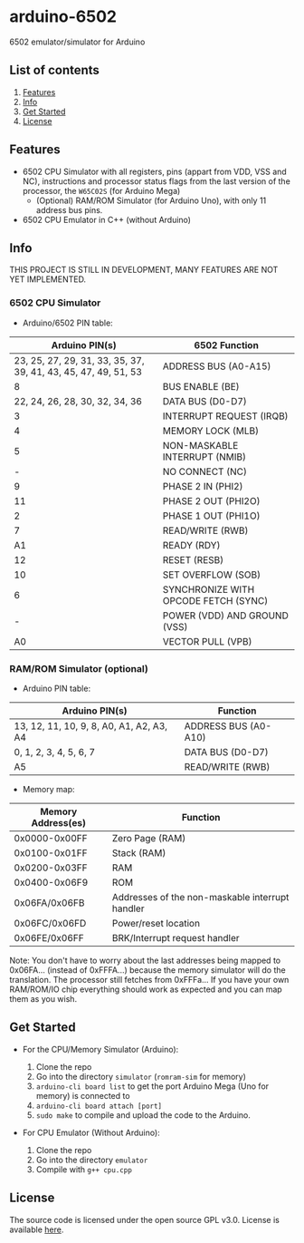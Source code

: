 # arduino-6502

6502 emulator/simulator for Arduino

## List of contents

1. [Features](#Features)
1. [Info](#Info)
3. [Get Started](#Get-Started)
4. [License](#License)

## Features

- 6502 CPU Simulator with all registers, pins (appart from VDD, VSS and NC), instructions and processor status flags from the last version of the processor, the `W65C02S` (for Arduino Mega)
  - (Optional) RAM/ROM Simulator (for Arduino Uno), with only 11 address bus pins.
- 6502 CPU Emulator in C++ (without Arduino)

## Info

THIS PROJECT IS STILL IN DEVELOPMENT, MANY FEATURES ARE NOT YET IMPLEMENTED.

### 6502 CPU Simulator

- Arduino/6502 PIN table:

| Arduino PIN(s)                                                 | 6502 Function                        |
|----------------------------------------------------------------|--------------------------------------|
| 23, 25, 27, 29, 31, 33, 35, 37, 39, 41, 43, 45, 47, 49, 51, 53 | ADDRESS BUS (A0-A15)                 |
| 8                                                              | BUS ENABLE (BE)                      |
| 22, 24, 26, 28, 30, 32, 34, 36                                 | DATA BUS (D0-D7)                     |
| 3                                                              | INTERRUPT REQUEST (IRQB)             |
| 4                                                              | MEMORY LOCK (MLB)                    |
| 5                                                              | NON-MASKABLE INTERRUPT (NMIB)        |
| -                                                              | NO CONNECT (NC)                      |
| 9                                                              | PHASE 2 IN (PHI2)                    |
| 11                                                             | PHASE 2 OUT (PHI2O)                  |
| 2                                                              | PHASE 1 OUT (PHI1O)                  |
| 7                                                              | READ/WRITE (RWB)                     |
| A1                                                             | READY (RDY)                          |
| 12                                                             | RESET (RESB)                         |
| 10                                                             | SET OVERFLOW (SOB)                   |
| 6                                                              | SYNCHRONIZE WITH OPCODE FETCH (SYNC) |
| -                                                              | POWER (VDD) AND GROUND (VSS)         |
| A0                                                             | VECTOR PULL (VPB)                    |

### RAM/ROM Simulator (optional)

- Arduino PIN table:

| Arduino PIN(s)                           | Function             |
|------------------------------------------|----------------------|
| 13, 12, 11, 10, 9, 8, A0, A1, A2, A3, A4 | ADDRESS BUS (A0-A10) |
| 0, 1, 2, 3, 4, 5, 6, 7                   | DATA BUS (D0-D7)     |
| A5                                       | READ/WRITE (RWB)     |

- Memory map:

| Memory Address(es) | Function                                        |
|--------------------|-------------------------------------------------|
| 0x0000-0x00FF      | Zero Page (RAM)                                 |
| 0x0100-0x01FF      | Stack (RAM)                                     |
| 0x0200-0x03FF      | RAM                                             |
| 0x0400-0x06F9      | ROM                                             |
| 0x06FA/0x06FB      | Addresses of the non-maskable interrupt handler |
| 0x06FC/0x06FD      | Power/reset location                            |
| 0x06FE/0x06FF      | BRK/Interrupt request handler                   |

Note: You don't have to worry about the last addresses being mapped to 0x06FA... (instead of 0xFFFA...) because the memory simulator will do the translation. The processor still fetches from 0xFFFa... If you have your own RAM/ROM/IO chip everything should work as expected and you can map them as you wish.

## Get Started

- For the CPU/Memory Simulator (Arduino):
  1. Clone the repo
  1. Go into the directory `simulator` (`romram-sim` for memory)
  1. `arduino-cli board list` to get the port Arduino Mega (Uno for memory) is connected to
  1. `arduino-cli board attach [port]`
  1. `sudo make` to compile and upload the code to the Arduino.

- For CPU Emulator (Without Arduino):
  1. Clone the repo
  1. Go into the directory `emulator`
  1. Compile with `g++ cpu.cpp`

## License

The source code is licensed under the open source GPL v3.0. License is available [here](https://github.com/goncrust/arduino-6502/blob/main/LICENSE).
